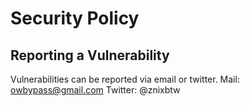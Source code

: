 # Security Policy

## Reporting a Vulnerability

Vulnerabilities can be reported via email or twitter.
Mail: owbypass@gmail.com
Twitter: @znixbtw
